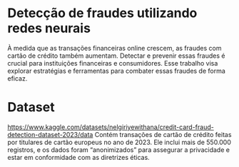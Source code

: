 # Detecção de fraudes utilizando redes neurais
À medida que as transações financeiras online crescem, as fraudes
com cartão de crédito também aumentam. Detectar e prevenir
essas fraudes é crucial para instituições financeiras e consumidores.
Esse trabalho visa explorar estratégias e ferramentas para
combater essas fraudes de forma eficaz.

# Dataset
https://www.kaggle.com/datasets/nelgiriyewithana/credit-card-fraud-detection-dataset-2023/data
Contém transações de cartão de crédito feitas por titulares de cartão
europeus no ano de 2023.
Ele inclui mais de 550.000 registros, e os dados foram
“anonimizados” para assegurar a privacidade e estar em
conformidade com as diretrizes éticas.
